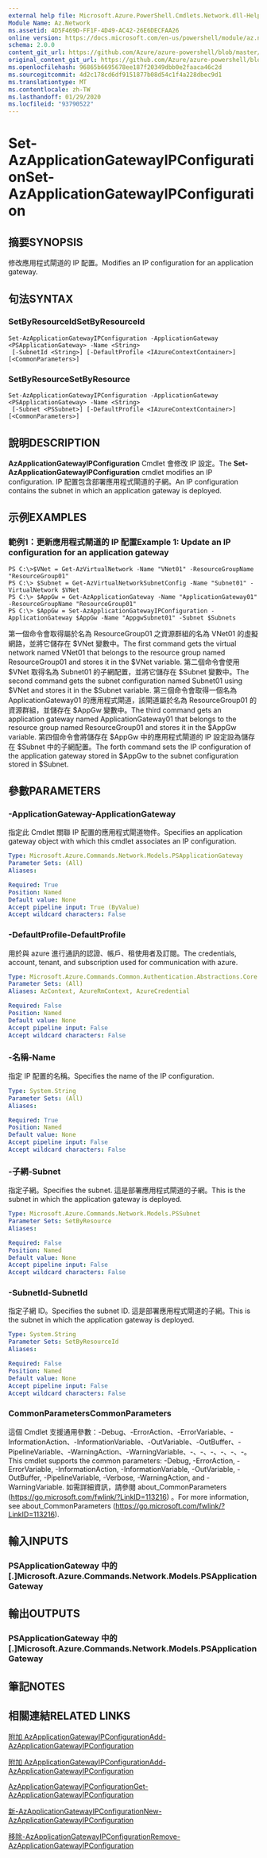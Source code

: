```yaml
---
external help file: Microsoft.Azure.PowerShell.Cmdlets.Network.dll-Help.xml
Module Name: Az.Network
ms.assetid: 4D5F469D-FF1F-4D49-AC42-26E6DECFAA26
online version: https://docs.microsoft.com/en-us/powershell/module/az.network/set-azapplicationgatewayipconfiguration
schema: 2.0.0
content_git_url: https://github.com/Azure/azure-powershell/blob/master/src/Network/Network/help/Set-AzApplicationGatewayIPConfiguration.md
original_content_git_url: https://github.com/Azure/azure-powershell/blob/master/src/Network/Network/help/Set-AzApplicationGatewayIPConfiguration.md
ms.openlocfilehash: 96865b6695678ee187f20349dbb0e2faaca46c2d
ms.sourcegitcommit: 4d2c178cd6df9151877b08d54c1f4a228dbec9d1
ms.translationtype: MT
ms.contentlocale: zh-TW
ms.lasthandoff: 01/29/2020
ms.locfileid: "93790522"
---
```

# <span data-ttu-id="dd146-101">Set-AzApplicationGatewayIPConfiguration</span><span class="sxs-lookup"><span data-stu-id="dd146-101">Set-AzApplicationGatewayIPConfiguration</span></span>

## <span data-ttu-id="dd146-102">摘要</span><span class="sxs-lookup"><span data-stu-id="dd146-102">SYNOPSIS</span></span>
<span data-ttu-id="dd146-103">修改應用程式閘道的 IP 配置。</span><span class="sxs-lookup"><span data-stu-id="dd146-103">Modifies an IP configuration for an application gateway.</span></span>

## <span data-ttu-id="dd146-104">句法</span><span class="sxs-lookup"><span data-stu-id="dd146-104">SYNTAX</span></span>

### <span data-ttu-id="dd146-105">SetByResourceId</span><span class="sxs-lookup"><span data-stu-id="dd146-105">SetByResourceId</span></span>
```
Set-AzApplicationGatewayIPConfiguration -ApplicationGateway <PSApplicationGateway> -Name <String>
 [-SubnetId <String>] [-DefaultProfile <IAzureContextContainer>] [<CommonParameters>]
```

### <span data-ttu-id="dd146-106">SetByResource</span><span class="sxs-lookup"><span data-stu-id="dd146-106">SetByResource</span></span>
```
Set-AzApplicationGatewayIPConfiguration -ApplicationGateway <PSApplicationGateway> -Name <String>
 [-Subnet <PSSubnet>] [-DefaultProfile <IAzureContextContainer>] [<CommonParameters>]
```

## <span data-ttu-id="dd146-107">說明</span><span class="sxs-lookup"><span data-stu-id="dd146-107">DESCRIPTION</span></span>
<span data-ttu-id="dd146-108">**AzApplicationGatewayIPConfiguration** Cmdlet 會修改 IP 設定。</span><span class="sxs-lookup"><span data-stu-id="dd146-108">The **Set-AzApplicationGatewayIPConfiguration** cmdlet modifies an IP configuration.</span></span>
<span data-ttu-id="dd146-109">IP 配置包含部署應用程式閘道的子網。</span><span class="sxs-lookup"><span data-stu-id="dd146-109">An IP configuration contains the subnet in which an application gateway is deployed.</span></span>

## <span data-ttu-id="dd146-110">示例</span><span class="sxs-lookup"><span data-stu-id="dd146-110">EXAMPLES</span></span>

### <span data-ttu-id="dd146-111">範例1：更新應用程式閘道的 IP 配置</span><span class="sxs-lookup"><span data-stu-id="dd146-111">Example 1: Update an IP configuration for an application gateway</span></span>
```
PS C:\>$VNet = Get-AzVirtualNetwork -Name "VNet01" -ResourceGroupName "ResourceGroup01"
PS C:\> $Subnet = Get-AzVirtualNetworkSubnetConfig -Name "Subnet01" -VirtualNetwork $VNet 
PS C:\> $AppGw = Get-AzApplicationGateway -Name "ApplicationGateway01" -ResourceGroupName "ResourceGroup01"
PS C:\> $AppGw = Set-AzApplicationGatewayIPConfiguration -ApplicationGateway $AppGw -Name "AppgwSubnet01" -Subnet $Subnets
```

<span data-ttu-id="dd146-112">第一個命令會取得屬於名為 ResourceGroup01 之資源群組的名為 VNet01 的虛擬網路，並將它儲存在 $VNet 變數中。</span><span class="sxs-lookup"><span data-stu-id="dd146-112">The first command gets the virtual network named VNet01 that belongs to the resource group named ResourceGroup01 and stores it in the $VNet variable.</span></span>
<span data-ttu-id="dd146-113">第二個命令會使用 $VNet 取得名為 Subnet01 的子網配置，並將它儲存在 $Subnet 變數中。</span><span class="sxs-lookup"><span data-stu-id="dd146-113">The second command gets the subnet configuration named Subnet01 using $VNet and stores it in the $Subnet variable.</span></span>
<span data-ttu-id="dd146-114">第三個命令會取得一個名為 ApplicationGateway01 的應用程式閘道，該閘道屬於名為 ResourceGroup01 的資源群組，並儲存在 $AppGw 變數中。</span><span class="sxs-lookup"><span data-stu-id="dd146-114">The third command gets an application gateway named ApplicationGateway01 that belongs to the resource group named ResourceGroup01 and stores it in the $AppGw variable.</span></span>
<span data-ttu-id="dd146-115">第四個命令會將儲存在 $AppGw 中的應用程式閘道的 IP 設定設為儲存在 $Subnet 中的子網配置。</span><span class="sxs-lookup"><span data-stu-id="dd146-115">The forth command sets the IP configuration of the application gateway stored in $AppGw to the subnet configuration stored in $Subnet.</span></span>

## <span data-ttu-id="dd146-116">參數</span><span class="sxs-lookup"><span data-stu-id="dd146-116">PARAMETERS</span></span>

### <span data-ttu-id="dd146-117">-ApplicationGateway</span><span class="sxs-lookup"><span data-stu-id="dd146-117">-ApplicationGateway</span></span>
<span data-ttu-id="dd146-118">指定此 Cmdlet 關聯 IP 配置的應用程式閘道物件。</span><span class="sxs-lookup"><span data-stu-id="dd146-118">Specifies an application gateway object with which this cmdlet associates an IP configuration.</span></span>

```yaml
Type: Microsoft.Azure.Commands.Network.Models.PSApplicationGateway
Parameter Sets: (All)
Aliases:

Required: True
Position: Named
Default value: None
Accept pipeline input: True (ByValue)
Accept wildcard characters: False
```

### <span data-ttu-id="dd146-119">-DefaultProfile</span><span class="sxs-lookup"><span data-stu-id="dd146-119">-DefaultProfile</span></span>
<span data-ttu-id="dd146-120">用於與 azure 進行通訊的認證、帳戶、租使用者及訂閱。</span><span class="sxs-lookup"><span data-stu-id="dd146-120">The credentials, account, tenant, and subscription used for communication with azure.</span></span>

```yaml
Type: Microsoft.Azure.Commands.Common.Authentication.Abstractions.Core.IAzureContextContainer
Parameter Sets: (All)
Aliases: AzContext, AzureRmContext, AzureCredential

Required: False
Position: Named
Default value: None
Accept pipeline input: False
Accept wildcard characters: False
```

### <span data-ttu-id="dd146-121">-名稱</span><span class="sxs-lookup"><span data-stu-id="dd146-121">-Name</span></span>
<span data-ttu-id="dd146-122">指定 IP 配置的名稱。</span><span class="sxs-lookup"><span data-stu-id="dd146-122">Specifies the name of the IP configuration.</span></span>

```yaml
Type: System.String
Parameter Sets: (All)
Aliases:

Required: True
Position: Named
Default value: None
Accept pipeline input: False
Accept wildcard characters: False
```

### <span data-ttu-id="dd146-123">-子網</span><span class="sxs-lookup"><span data-stu-id="dd146-123">-Subnet</span></span>
<span data-ttu-id="dd146-124">指定子網。</span><span class="sxs-lookup"><span data-stu-id="dd146-124">Specifies the subnet.</span></span>
<span data-ttu-id="dd146-125">這是部署應用程式閘道的子網。</span><span class="sxs-lookup"><span data-stu-id="dd146-125">This is the subnet in which the application gateway is deployed.</span></span>

```yaml
Type: Microsoft.Azure.Commands.Network.Models.PSSubnet
Parameter Sets: SetByResource
Aliases:

Required: False
Position: Named
Default value: None
Accept pipeline input: False
Accept wildcard characters: False
```

### <span data-ttu-id="dd146-126">-SubnetId</span><span class="sxs-lookup"><span data-stu-id="dd146-126">-SubnetId</span></span>
<span data-ttu-id="dd146-127">指定子網 ID。</span><span class="sxs-lookup"><span data-stu-id="dd146-127">Specifies the subnet ID.</span></span>
<span data-ttu-id="dd146-128">這是部署應用程式閘道的子網。</span><span class="sxs-lookup"><span data-stu-id="dd146-128">This is the subnet in which the application gateway is deployed.</span></span>

```yaml
Type: System.String
Parameter Sets: SetByResourceId
Aliases:

Required: False
Position: Named
Default value: None
Accept pipeline input: False
Accept wildcard characters: False
```

### <span data-ttu-id="dd146-129">CommonParameters</span><span class="sxs-lookup"><span data-stu-id="dd146-129">CommonParameters</span></span>
<span data-ttu-id="dd146-130">這個 Cmdlet 支援通用參數：-Debug、-ErrorAction、-ErrorVariable、-InformationAction、-InformationVariable、-OutVariable、-OutBuffer、-PipelineVariable、-WarningAction、-WarningVariable、-、-、-、-、-、-。</span><span class="sxs-lookup"><span data-stu-id="dd146-130">This cmdlet supports the common parameters: -Debug, -ErrorAction, -ErrorVariable, -InformationAction, -InformationVariable, -OutVariable, -OutBuffer, -PipelineVariable, -Verbose, -WarningAction, and -WarningVariable.</span></span> <span data-ttu-id="dd146-131">如需詳細資訊，請參閱 about_CommonParameters (https://go.microsoft.com/fwlink/?LinkID=113216) 。</span><span class="sxs-lookup"><span data-stu-id="dd146-131">For more information, see about_CommonParameters (https://go.microsoft.com/fwlink/?LinkID=113216).</span></span>

## <span data-ttu-id="dd146-132">輸入</span><span class="sxs-lookup"><span data-stu-id="dd146-132">INPUTS</span></span>

### <span data-ttu-id="dd146-133">PSApplicationGateway 中的 [.]</span><span class="sxs-lookup"><span data-stu-id="dd146-133">Microsoft.Azure.Commands.Network.Models.PSApplicationGateway</span></span>

## <span data-ttu-id="dd146-134">輸出</span><span class="sxs-lookup"><span data-stu-id="dd146-134">OUTPUTS</span></span>

### <span data-ttu-id="dd146-135">PSApplicationGateway 中的 [.]</span><span class="sxs-lookup"><span data-stu-id="dd146-135">Microsoft.Azure.Commands.Network.Models.PSApplicationGateway</span></span>

## <span data-ttu-id="dd146-136">筆記</span><span class="sxs-lookup"><span data-stu-id="dd146-136">NOTES</span></span>

## <span data-ttu-id="dd146-137">相關連結</span><span class="sxs-lookup"><span data-stu-id="dd146-137">RELATED LINKS</span></span>

[<span data-ttu-id="dd146-138">附加 AzApplicationGatewayIPConfiguration</span><span class="sxs-lookup"><span data-stu-id="dd146-138">Add-AzApplicationGatewayIPConfiguration</span></span>](./Add-AzApplicationGatewayIPConfiguration.md)

[<span data-ttu-id="dd146-139">附加 AzApplicationGatewayIPConfiguration</span><span class="sxs-lookup"><span data-stu-id="dd146-139">Add-AzApplicationGatewayIPConfiguration</span></span>](./Add-AzApplicationGatewayIPConfiguration.md)

[<span data-ttu-id="dd146-140">AzApplicationGatewayIPConfiguration</span><span class="sxs-lookup"><span data-stu-id="dd146-140">Get-AzApplicationGatewayIPConfiguration</span></span>](./Get-AzApplicationGatewayIPConfiguration.md)

[<span data-ttu-id="dd146-141">新-AzApplicationGatewayIPConfiguration</span><span class="sxs-lookup"><span data-stu-id="dd146-141">New-AzApplicationGatewayIPConfiguration</span></span>](./New-AzApplicationGatewayIPConfiguration.md)

[<span data-ttu-id="dd146-142">移除-AzApplicationGatewayIPConfiguration</span><span class="sxs-lookup"><span data-stu-id="dd146-142">Remove-AzApplicationGatewayIPConfiguration</span></span>](./Remove-AzApplicationGatewayIPConfiguration.md)


